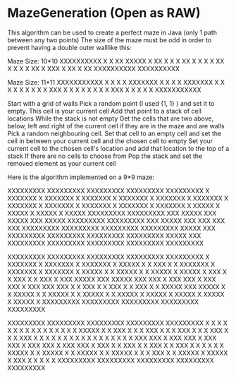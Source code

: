 # MazeGeneration (Open as RAW)

This algorithm can be used to create a perfect maze in Java (only 1 path between any two points)
The size of the maze must be odd in order to prevent having a double outer walllike this:

Maze Size: 10*10
XXXXXXXXXX
X     X XX
XXXXX X XX
X   X X XX
X X X X XX
X X X X XX
X XXX X XX
X       XX
XXXXXXXXXX
XXXXXXXXXX

Maze Size: 11*11
XXXXXXXXXXX
X X       X
X XXXXXXX X
X       X X
XXXXXXX X X
X   X   X X
X X X XXX X
X X X   X X
X X XXX X X
X X       X
XXXXXXXXXXX

Start with a grid of walls
Pick a random point (I used {1, 1} ) and set it to empty. This cell is your current cell
Add that point to a stack of cell locations
While the stack is not empty
  Get the cells that are two above, below, left and right of the current cell if they are in the maze and are walls
    Pick a random neighbouring cell. 
    Set that cell to an empty cell and set the cell in between your current cell and the chosen cell to empty
    Set your current cell to the chosen cell's location and add that location to the top of a stack
  If there are no cells to choose from
    Pop the stack and set the removed element as your current cell

Here is the algorithm implemented on a 9*9 maze:

XXXXXXXXX   XXXXXXXXX   XXXXXXXXX   XXXXXXXXX   XXXXXXXXX
X XXXXXXX   X XXXXXXX   X XXXXXXX   X XXXXXXX   X XXXXXXX
X XXXXXXX   X XXXXXXX   X XXXXXXX   X XXXXXXX   X XXXXXXX
X XXXXXXX   X   XXXXX   X   XXXXX   X   XXXXX   X   XXXXX
XXXXXXXXX   XXXXXXXXX   XXX XXXXX   XXX XXXXX   XXX XXXXX
XXXXXXXXX   XXXXXXXXX   XXX XXXXX   XXX   XXX   XXX   XXX
XXXXXXXXX   XXXXXXXXX   XXXXXXXXX   XXXXXXXXX   XXXXX XXX
XXXXXXXXX   XXXXXXXXX   XXXXXXXXX   XXXXXXXXX   XXXXX XXX
XXXXXXXXX   XXXXXXXXX   XXXXXXXXX   XXXXXXXXX   XXXXXXXXX

XXXXXXXXX   XXXXXXXXX   XXXXXXXXX   XXXXXXXXX   XXXXXXXXX
X XXXXXXX   X XXXXXXX   X XXXXXXX   X XXXXX X   X XXX   X
X XXXXXXX   X XXXXXXX   X XXXXXXX   X XXXXX X   X XXXXX X
X   XXXXX   X   XXXXX   X   XXX X   X   XXX X   X   XXX X
XXX XXXXX   XXX XXXXX   XXX XXX X   XXX XXX X   XXX XXX X
XXX   XXX   XXX   X X   XXX   X X   XXX   X X   XXX   X X
XXXXX XXX   XXXXX X X   XXXXX X X   XXXXX X X   XXXXX X X
XXXXX   X   XXXXX   X   XXXXX   X   XXXXX   X   XXXXX   X
XXXXXXXXX   XXXXXXXXX   XXXXXXXXX   XXXXXXXXX   XXXXXXXXX

XXXXXXXXX   XXXXXXXXX   XXXXXXXXX   XXXXXXXXX   XXXXXXXXX
X X     X   X X     X   X X     X   X X     X   X X     X
X XXXXX X   X XXX X X   X XXX X X   X XXX X X   X XXX X X
X   XXX X   X   X X X   X   X X X   X   X X X   X   X X X
XXX XXX X   XXX XXX X   XXX XXX X   XXX XXX X   XXX XXX X
XXX   X X   XXX   X X   XXX   X X   XXX   X X   X X   X X
XXXXX X X   XXXXX X X   XXXXX X X   XXXXX X X   X XXX X X
XXXXX   X   XXXXX   X   XXX     X   X       X   X       X
XXXXXXXXX   XXXXXXXXX   XXXXXXXXX   XXXXXXXXX   XXXXXXXXX
